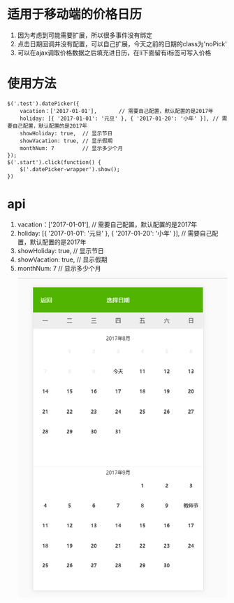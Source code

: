 # 适用于移动端的价格日历
1. 因为考虑到可能需要扩展，所以很多事件没有绑定
2. 点击日期回调并没有配置，可以自己扩展，今天之前的日期的class为'noPick'
3. 可以在ajax调取价格数据之后填充进日历，在li下面留有i标签可写入价格
# 使用方法
```
$('.test').datePicker({
    vacation：['2017-01-01'],       // 需要自己配置，默认配置的是2017年
    holiday: [{ '2017-01-01': '元旦' }, { '2017-01-20': '小年' }], // 需要自己配置，默认配置的是2017年
    showHoliday: true,  // 显示节日
    showVacation: true, // 显示假期
    monthNum: 7         // 显示多少个月
});
$('.start').click(function() {
    $('.datePicker-wrapper').show();
})
```
# api
1. vacation：['2017-01-01'],       // 需要自己配置，默认配置的是2017年
2. holiday: [{ '2017-01-01': '元旦' }, { '2017-01-20': '小年' }], // 需要自己配置，默认配置的是2017年
3. showHoliday: true,  // 显示节日
4. showVacation: true, // 显示假期
5. monthNum: 7         // 显示多少个月
![cityList](https://github.com/onlyfzz/sell/raw/master/price.png)
